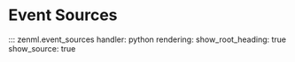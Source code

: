 # Event Sources

::: zenml.event_sources
    handler: python
    rendering:
      show_root_heading: true
      show_source: true
